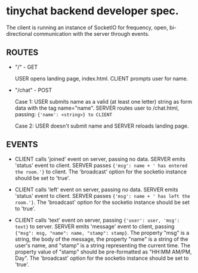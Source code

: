 # tinychat backend developer spec.


The client is running an instance of SocketIO for frequency, open, bi-directional communication with the server through events. 


## ROUTES

- "/" - GET

    USER opens landing page, index.html. CLIENT prompts user for name. 


- "/chat" - POST

    Case 1: USER submits name as a valid (at least one letter) string as form data with the tag name="name". SERVER routes user to /chat.html, passing: `{'name': <string>} to CLIENT`

    Case 2: USER doesn't submit name and SERVER reloads landing page.


## EVENTS

- CLIENT calls 'joined' event on server, passing no data. SERVER emits 'status' event to client. SERVER passes `{'msg': name + ' has entered the room.'}` to client. The 'broadcast' option for the socketio instance should be set to 'true'. 


- CLIENT calls 'left' event on server, passing no data. SERVER emits 'status' event to client. SERVER passes `{'msg': name + ' has left the room.'}`. The 'broadcast' option for the socketio instance should be set to 'true'. 


- CLIENT calls 'text' event on server, passing `{'user': user, 'msg': text}` to server. SERVER emits 'message' event to client, passing `{"msg": msg, "name": name, "stamp": stamp}`. The property "msg" is a string, the body of the message, the property "name" is a string of the user's name, and "stamp" is a string representing the current time. The property value of "stamp" should be pre-formatted as "HH:MM AM/PM, Day". The 'broadcast' option for the socketio instance should be set to 'true'. 